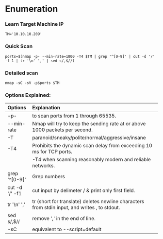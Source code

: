 # Enumeration

### Learn Target Machine IP

`TM='10.10.10.209'`

### Quick Scan

`ports=$(nmap -p- --min-rate=1000 -T4 $TM | grep '^[0-9]' | cut -d '/' -f 1 | tr '\n' ',' | sed s/,$//)`

### Detailed scan

`nmap -sC -sV -p$ports $TM`

### Options Explained:

| Options | Explanation |
| :--- | :--- |
| -p- | to scan ports from 1 through 65535. |
| --min-rate | Nmap will try to keep the sending rate at or above 1000 packets per second. |
| -T | paranoid/sneaky/polite/normal/aggressive/insane |
| -T4 | Prohibits the dynamic scan delay from exceeding 10 ms for TCP ports. |
|  | -T4 when scanning reasonably modern and reliable networks. |
| grep '^\[0-9\]' | Grep numbers |
| cut -d '/' -f1 | cut input by delimeter / & print only first field. |
| tr '\n' ',' | tr \(short for translate\) deletes newline characters from stdin input, and writes , to stdout. |
| sed s/,$// | remove ',' in the end of line. |
| -sC | equivalent to --script=default |

